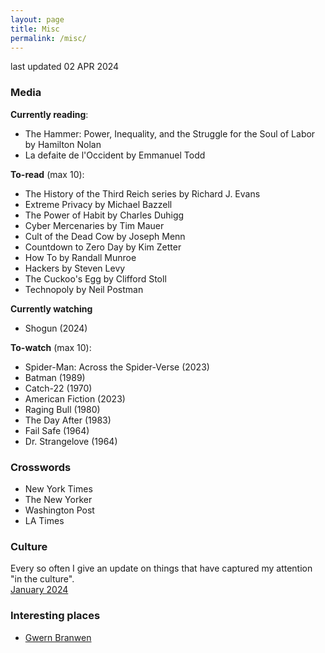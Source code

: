 ```yaml
---
layout: page
title: Misc
permalink: /misc/
---
```


last updated 02 APR 2024

### Media
**Currently reading**:
- The Hammer: Power, Inequality, and the Struggle for the Soul of Labor by Hamilton Nolan
- La defaite de l'Occident by Emmanuel Todd

**To-read** (max 10):
- The History of the Third Reich series by Richard J. Evans
- Extreme Privacy by Michael Bazzell
- The Power of Habit by Charles Duhigg
- Cyber Mercenaries by Tim Mauer
- Cult of the Dead Cow by Joseph Menn
- Countdown to Zero Day by Kim Zetter
- How To by Randall Munroe 
- Hackers by Steven Levy
- The Cuckoo's Egg by Clifford Stoll
- Technopoly by Neil Postman

**Currently watching**
- Shogun (2024)

**To-watch** (max 10):
- Spider-Man: Across the Spider-Verse (2023)
- Batman (1989)
- Catch-22 (1970)
- American Fiction (2023)
- Raging Bull (1980)
- The Day After (1983)
- Fail Safe (1964)
- Dr. Strangelove (1964)

### Crosswords
- New York Times
- The New Yorker
- Washington Post
- LA Times

### Culture
Every so often I give an update on things that have captured my attention "in the culture".\
[January 2024](_posts/2024-01-02-cu.md)

### Interesting places
- [Gwern Branwen](https://gwern.net/index)
